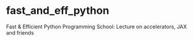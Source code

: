 # fast_and_eff_python
Fast &amp; Efficient Python Programming School: Lecture on accelerators, JAX and friends
